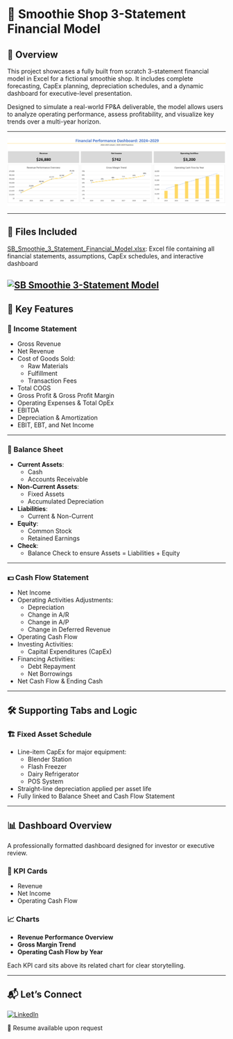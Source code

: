 # 🍓 Smoothie Shop 3-Statement Financial Model

## 📌 Overview  
This project showcases a fully built from scratch 3-statement financial model in Excel for a fictional smoothie shop. It includes complete forecasting, CapEx planning, depreciation schedules, and a dynamic dashboard for executive-level presentation.

Designed to simulate a real-world FP&A deliverable, the model allows users to analyze operating performance, assess profitability, and visualize key trends over a multi-year horizon.

---

![Smoothie Shop Financial Dashboard](./dashboard_screenshot.png)

---
## 📁 Files Included  
[SB_Smoothie_3_Statement_Financial_Model.xlsx](./SB_Smoothie_3_Statement_Financial_Model.xlsx): Excel file containing all financial statements, assumptions, CapEx schedules, and interactive dashboard

[![SB Smoothie 3-Statement Model](https://img.shields.io/badge/SB_Smoothie_3_Statement_Financial_Model.xlsx-blue?style=for-the-badge)](./SB_Smoothie_3_Statement_Financial_Model.xlsx)
---

## 🧠 Key Features

### 🔢 Income Statement  
- Gross Revenue  
- Net Revenue  
- Cost of Goods Sold:  
  - Raw Materials  
  - Fulfillment  
  - Transaction Fees  
- Total COGS  
- Gross Profit & Gross Profit Margin  
- Operating Expenses & Total OpEx  
- EBITDA  
- Depreciation & Amortization  
- EBIT, EBT, and Net Income

---

### 🧾 Balance Sheet  
- **Current Assets**:  
  - Cash  
  - Accounts Receivable  
- **Non-Current Assets**:  
  - Fixed Assets  
  - Accumulated Depreciation  
- **Liabilities**:  
  - Current & Non-Current  
- **Equity**:  
  - Common Stock  
  - Retained Earnings  
- **Check**:  
  - Balance Check to ensure Assets = Liabilities + Equity

---

### 💵 Cash Flow Statement  
- Net Income  
- Operating Activities Adjustments:  
  - Depreciation  
  - Change in A/R  
  - Change in A/P  
  - Change in Deferred Revenue  
- Operating Cash Flow  
- Investing Activities:  
  - Capital Expenditures (CapEx)  
- Financing Activities:  
  - Debt Repayment  
  - Net Borrowings  
- Net Cash Flow & Ending Cash

---

## 🛠️ Supporting Tabs and Logic

### 🏗️ Fixed Asset Schedule  
- Line-item CapEx for major equipment:  
  - Blender Station  
  - Flash Freezer  
  - Dairy Refrigerator  
  - POS System  
- Straight-line depreciation applied per asset life  
- Fully linked to Balance Sheet and Cash Flow Statement

---

## 📊 Dashboard Overview

A professionally formatted dashboard designed for investor or executive review.

### 🎯 KPI Cards  
- Revenue  
- Net Income  
- Operating Cash Flow

### 📈 Charts  
- **Revenue Performance Overview**  
- **Gross Margin Trend**  
- **Operating Cash Flow by Year**

Each KPI card sits above its related chart for clear storytelling.

---


## 📬 Let’s Connect  
[![LinkedIn](https://img.shields.io/badge/-LinkedIn-blue?style=flat-square&logo=linkedin&logoColor=white)](https://www.linkedin.com/in/shaonbrownmba/)

💼 Resume available upon request
